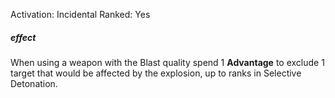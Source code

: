 Activation: Incidental
Ranked: Yes
##### effect
When using a weapon with the Blast quality
spend 1 **Advantage** to exclude 1 target that would be
affected by the explosion, up to ranks in
Selective Detonation.
